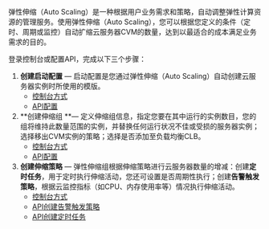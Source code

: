 弹性伸缩（Auto Scaling）是一种根据用户业务需求和策略，自动调整弹性计算资源的管理服务。使用弹性伸缩（Auto Scaling），您可以根据您定义的条件（定时、周期或监控）自动扩缩云服务器CVM的数量，达到以最适合的成本满足业务需求的目的。

登录控制台或配置API，完成以下三个步骤：
1. **创建启动配置** — 启动配置是您通过弹性伸缩（Auto Scaling）自动创建云服务器实例时所使用的模版。
	- 	[控制台方式](/doc/product/377/步骤一：创建启动配置)
	- 	[API配置](/doc/api/372/创建启动配置)
2. **创建伸缩组 **— 定义伸缩组信息，指定您要在其中运行的实例数目，您的组将维持此数量范围的实例，并替换任何运行状况不佳或受损的服务器实例；选择移出CVM实例的策略；选择是否添加至负载均衡CLB。
	- 	[控制台方式](/doc/product/377/步骤二：创建伸缩组)
	- 	[API配置](/doc/api/372/创建伸缩组)
3. **创建伸缩策略** — 弹性伸缩组根据伸缩策略进行云服务器数量的增减：创建**定时任务**，用于定时执行伸缩活动，您还可设置是否周期性执行；创建**告警触发策略**，根据云监控指标（如CPU、内存使用率等）情况执行伸缩活动。
	- 	[控制台方式](/doc/product/377/步骤三：创建伸缩策略)
	- 	[API创建告警触发策略](/doc/api/372/创建告警触发策略)
	- 	[API创建定时任务](/doc/api/372/创建定时任务)